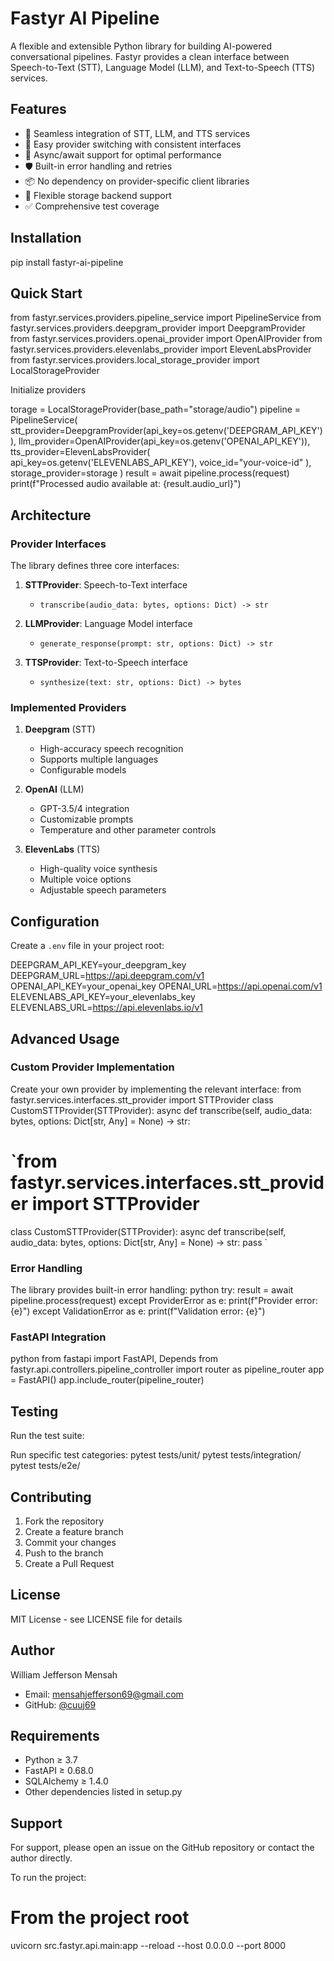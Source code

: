 
# Fastyr AI Pipeline

A flexible and extensible Python library for building AI-powered conversational pipelines. Fastyr provides a clean interface between Speech-to-Text (STT), Language Model (LLM), and Text-to-Speech (TTS) services.

## Features

- 🔄 Seamless integration of STT, LLM, and TTS services
- 🔌 Easy provider switching with consistent interfaces
- 🚀 Async/await support for optimal performance
- 🛡️ Built-in error handling and retries
- 📦 No dependency on provider-specific client libraries
- 💾 Flexible storage backend support
- ✅ Comprehensive test coverage

## Installation

pip install fastyr-ai-pipeline

## Quick Start


from fastyr.services.providers.pipeline_service import PipelineService
from fastyr.services.providers.deepgram_provider import DeepgramProvider
from fastyr.services.providers.openai_provider import OpenAIProvider
from fastyr.services.providers.elevenlabs_provider import ElevenLabsProvider
from fastyr.services.providers.local_storage_provider import LocalStorageProvider

Initialize providers

torage = LocalStorageProvider(base_path="storage/audio")
pipeline = PipelineService(
stt_provider=DeepgramProvider(api_key=os.getenv('DEEPGRAM_API_KEY')),
llm_provider=OpenAIProvider(api_key=os.getenv('OPENAI_API_KEY')),
tts_provider=ElevenLabsProvider(
api_key=os.getenv('ELEVENLABS_API_KEY'),
voice_id="your-voice-id"
),
storage_provider=storage
)
result = await pipeline.process(request)
print(f"Processed audio available at: {result.audio_url}")


## Architecture

### Provider Interfaces

The library defines three core interfaces:

1. **STTProvider**: Speech-to-Text interface
   - `transcribe(audio_data: bytes, options: Dict) -> str`

2. **LLMProvider**: Language Model interface
   - `generate_response(prompt: str, options: Dict) -> str`

3. **TTSProvider**: Text-to-Speech interface
   - `synthesize(text: str, options: Dict) -> bytes`

### Implemented Providers

1. **Deepgram** (STT)
   - High-accuracy speech recognition
   - Supports multiple languages
   - Configurable models

2. **OpenAI** (LLM)
   - GPT-3.5/4 integration
   - Customizable prompts
   - Temperature and other parameter controls

3. **ElevenLabs** (TTS)
   - High-quality voice synthesis
   - Multiple voice options
   - Adjustable speech parameters

## Configuration

Create a `.env` file in your project root:

DEEPGRAM_API_KEY=your_deepgram_key
DEEPGRAM_URL=https://api.deepgram.com/v1
OPENAI_API_KEY=your_openai_key
OPENAI_URL=https://api.openai.com/v1
ELEVENLABS_API_KEY=your_elevenlabs_key
ELEVENLABS_URL=https://api.elevenlabs.io/v1



## Advanced Usage

### Custom Provider Implementation

Create your own provider by implementing the relevant interface:
from fastyr.services.interfaces.stt_provider import STTProvider
class CustomSTTProvider(STTProvider):
async def transcribe(self, audio_data: bytes, options: Dict[str, Any] = None) -> str:
# `from fastyr.services.interfaces.stt_provider import STTProvider
class CustomSTTProvider(STTProvider):
async def transcribe(self, audio_data: bytes, options: Dict[str, Any] = None) -> str: 
pass
`
### Error Handling

The library provides built-in error handling:
python
try:
result = await pipeline.process(request)
except ProviderError as e:
print(f"Provider error: {e}")
except ValidationError as e:
print(f"Validation error: {e}")


### FastAPI Integration
python
from fastapi import FastAPI, Depends
from fastyr.api.controllers.pipeline_controller import router as pipeline_router
app = FastAPI()
app.include_router(pipeline_router)


## Testing

Run the test suite:

Run specific test categories:
pytest tests/unit/
pytest tests/integration/
pytest tests/e2e/


## Contributing

1. Fork the repository
2. Create a feature branch
3. Commit your changes
4. Push to the branch
5. Create a Pull Request

## License

MIT License - see LICENSE file for details

## Author

William Jefferson Mensah
- Email: mensahjefferson69@gmail.com
- GitHub: [@cuuj69](https://github.com/cuuj69)

## Requirements

- Python ≥ 3.7
- FastAPI ≥ 0.68.0
- SQLAlchemy ≥ 1.4.0
- Other dependencies listed in setup.py

## Support

For support, please open an issue on the GitHub repository or contact the author directly.


To run the project:
# From the project root
uvicorn src.fastyr.api.main:app --reload --host 0.0.0.0 --port 8000

